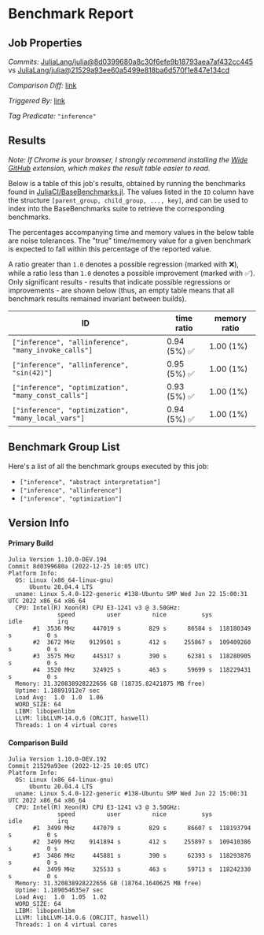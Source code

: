 # Benchmark Report

## Job Properties

*Commits:* [JuliaLang/julia@8d0399680a8c30f6efe9b18793aea7af432cc445](https://github.com/JuliaLang/julia/commit/8d0399680a8c30f6efe9b18793aea7af432cc445) vs [JuliaLang/julia@21529a93ee60a5499e818ba6d570f1e847e134cd](https://github.com/JuliaLang/julia/commit/21529a93ee60a5499e818ba6d570f1e847e134cd)

*Comparison Diff:* [link](https://github.com/JuliaLang/julia/compare/21529a93ee60a5499e818ba6d570f1e847e134cd..8d0399680a8c30f6efe9b18793aea7af432cc445)

*Triggered By:* [link](https://github.com/JuliaLang/julia/pull/47992#issuecomment-1364656304)

*Tag Predicate:* `"inference"`

## Results

*Note: If Chrome is your browser, I strongly recommend installing the [Wide GitHub](https://chrome.google.com/webstore/detail/wide-github/kaalofacklcidaampbokdplbklpeldpj?hl=en)
extension, which makes the result table easier to read.*

Below is a table of this job's results, obtained by running the benchmarks found in
[JuliaCI/BaseBenchmarks.jl](https://github.com/JuliaCI/BaseBenchmarks.jl). The values
listed in the `ID` column have the structure `[parent_group, child_group, ..., key]`,
and can be used to index into the BaseBenchmarks suite to retrieve the corresponding
benchmarks.

The percentages accompanying time and memory values in the below table are noise tolerances. The "true"
time/memory value for a given benchmark is expected to fall within this percentage of the reported value.

A ratio greater than `1.0` denotes a possible regression (marked with :x:), while a ratio less
than `1.0` denotes a possible improvement (marked with :white_check_mark:). Only significant results - results
that indicate possible regressions or improvements - are shown below (thus, an empty table means that all
benchmark results remained invariant between builds).

| ID | time ratio | memory ratio |
|----|------------|--------------|
| `["inference", "allinference", "many_invoke_calls"]` | 0.94 (5%) :white_check_mark: | 1.00 (1%)  |
| `["inference", "allinference", "sin(42)"]` | 0.95 (5%) :white_check_mark: | 1.00 (1%)  |
| `["inference", "optimization", "many_const_calls"]` | 0.93 (5%) :white_check_mark: | 1.00 (1%)  |
| `["inference", "optimization", "many_local_vars"]` | 0.94 (5%) :white_check_mark: | 1.00 (1%)  |

## Benchmark Group List

Here's a list of all the benchmark groups executed by this job:

- `["inference", "abstract interpretation"]`
- `["inference", "allinference"]`
- `["inference", "optimization"]`

## Version Info

#### Primary Build

```
Julia Version 1.10.0-DEV.194
Commit 8d0399680a (2022-12-25 10:05 UTC)
Platform Info:
  OS: Linux (x86_64-linux-gnu)
      Ubuntu 20.04.4 LTS
  uname: Linux 5.4.0-122-generic #138-Ubuntu SMP Wed Jun 22 15:00:31 UTC 2022 x86_64 x86_64
  CPU: Intel(R) Xeon(R) CPU E3-1241 v3 @ 3.50GHz: 
              speed         user         nice          sys         idle          irq
       #1  3536 MHz     447019 s        829 s      86584 s  118180349 s          0 s
       #2  3672 MHz    9129501 s        412 s     255867 s  109409260 s          0 s
       #3  3575 MHz     445317 s        390 s      62381 s  118280905 s          0 s
       #4  3520 MHz     324925 s        463 s      59699 s  118229431 s          0 s
  Memory: 31.320838928222656 GB (18735.82421875 MB free)
  Uptime: 1.18891912e7 sec
  Load Avg:  1.0  1.0  1.06
  WORD_SIZE: 64
  LIBM: libopenlibm
  LLVM: libLLVM-14.0.6 (ORCJIT, haswell)
  Threads: 1 on 4 virtual cores

```

#### Comparison Build

```
Julia Version 1.10.0-DEV.192
Commit 21529a93ee (2022-12-25 10:05 UTC)
Platform Info:
  OS: Linux (x86_64-linux-gnu)
      Ubuntu 20.04.4 LTS
  uname: Linux 5.4.0-122-generic #138-Ubuntu SMP Wed Jun 22 15:00:31 UTC 2022 x86_64 x86_64
  CPU: Intel(R) Xeon(R) CPU E3-1241 v3 @ 3.50GHz: 
              speed         user         nice          sys         idle          irq
       #1  3499 MHz     447079 s        829 s      86607 s  118193794 s          0 s
       #2  3499 MHz    9141894 s        412 s     255897 s  109410386 s          0 s
       #3  3486 MHz     445881 s        390 s      62393 s  118293876 s          0 s
       #4  3499 MHz     325533 s        463 s      59713 s  118242330 s          0 s
  Memory: 31.320838928222656 GB (18764.1640625 MB free)
  Uptime: 1.189054635e7 sec
  Load Avg:  1.0  1.05  1.02
  WORD_SIZE: 64
  LIBM: libopenlibm
  LLVM: libLLVM-14.0.6 (ORCJIT, haswell)
  Threads: 1 on 4 virtual cores

```
